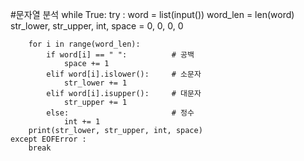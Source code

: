 #문자열 분석
while True:
    try :
        word = list(input())
        word_len = len(word)
        str_lower, str_upper, int, space = 0, 0, 0, 0

        for i in range(word_len):
            if word[i] == " ":          # 공백
                space += 1
            elif word[i].islower():     # 소문자
                str_lower += 1
            elif word[i].isupper():     # 대문자
                str_upper += 1
            else:                       # 정수
                int += 1
        print(str_lower, str_upper, int, space)
    except EOFError :
        break
